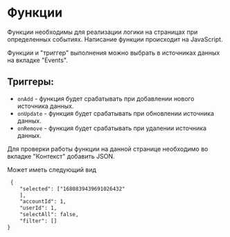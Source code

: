 # Функции

Функции необходимы для реализации логики на страницах при определенных событиях. Написание функции происходит на JavaScript.

Функции и "триггер" выполнения можно выбрать в источниках данных на вкладке "Events".

## Триггеры:
- `onAdd` - функция будет срабатывать при добавлении нового источника данных.
- `onUpdate` - функция будет срабатывать при обновлении источника данных.
- `onRemove` - функция будет срабатывать при удалении  источника данных.

Для проверки работы функции на данной странице необходимо во вкладке "Контекст" добавить JSON.

 Может иметь следующий вид
````md
 {
    "selected": ["1680839439691026432"
    ],
    "accountId": 1,
    "userId": 1,
    "selectAll": false,
    "filter": []
}
````